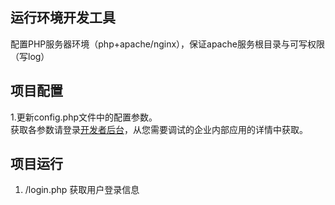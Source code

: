 
## 运行环境开发工具
配置PHP服务器环境（php+apache/nginx），保证apache服务根目录与可写权限（写log）

     
## 项目配置
1.更新config.php文件中的配置参数。  
获取各参数请登录[开发者后台](https://open-dev.dingtalk.com/#/appList)，从您需要调试的企业内部应用的详情中获取。

## 项目运行
1. /login.php  获取用户登录信息
